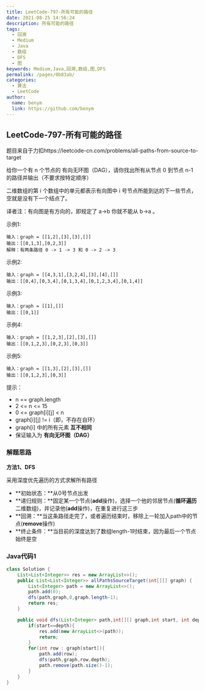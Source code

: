 ```yaml
---
title: LeetCode-797-所有可能的路径
date: 2021-08-25 14:56:24
description: 所有可能的路径
tags: 
  - 回溯
  - Medium
  - Java
  - 数组
  - DFS
  - 图
keywords: Medium,Java,回溯,数组,图,DFS
permalink: /pages/0b83ab/
categories: 
  - 算法
  - LeetCode
author: 
  name: benym
  link: https://github.com/benym
---
```


## LeetCode-797-所有可能的路径

题目来自于力扣https://leetcode-cn.com/problems/all-paths-from-source-to-target

给你一个有 n 个节点的 有向无环图（DAG），请你找出所有从节点 0 到节点 n-1 的路径并输出（不要求按特定顺序）

二维数组的第 i 个数组中的单元都表示有向图中 i 号节点所能到达的下一些节点，空就是没有下一个结点了。

译者注：有向图是有方向的，即规定了 a→b 你就不能从 b→a 。

示例1:

```
输入：graph = [[1,2],[3],[3],[]]
输出：[[0,1,3],[0,2,3]]
解释：有两条路径 0 -> 1 -> 3 和 0 -> 2 -> 3
```

示例2:

```
输入：graph = [[4,3,1],[3,2,4],[3],[4],[]]
输出：[[0,4],[0,3,4],[0,1,3,4],[0,1,2,3,4],[0,1,4]]
```

示例3:

```
输入：graph = [[1],[]]
输出：[[0,1]]
```

示例4:

```
输入：graph = [[1,2,3],[2],[3],[]]
输出：[[0,1,2,3],[0,2,3],[0,3]]
```

示例5:

```
输入：graph = [[1,3],[2],[3],[]]
输出：[[0,1,2,3],[0,3]]
```

提示：

- n == graph.length
- 2 <= n <= 15
- 0 <= graph[i][j] < n
- graph[i][j] != i（即，不存在自环）
- graph[i] 中的所有元素 **互不相同**
- 保证输入为 **有向无环图（DAG）**

 <!--more-->

### 解题思路

**方法1、DFS**

采用深度优先遍历的方式求解所有路径

- **初始状态：**从0号节点出发
- **递归规则：**固定某一个节点(**add**操作)，选择一个他的邻居节点(**循环遍历**二维数组)，并记录他(**add**操作)，在重复进行这三步
- **回溯：**当这条路径走完了，或者遍历结束时，移除上一轮加入path中的节点(**remove**操作)
- **终止条件：**当目前的深度达到了数组length-1时结束，因为最后一个节点始终是空

### Java代码1

```java
class Solution {
    List<List<Integer>> res = new ArrayList<>();
    public List<List<Integer>> allPathsSourceTarget(int[][] graph) {
        List<Integer> path = new ArrayList<>();
        path.add(0);
        dfs(path,graph,0,graph.length-1);
        return res;
    }

    public void dfs(List<Integer> path,int[][] graph,int start, int depth){
        if(start==depth){
            res.add(new ArrayList<>(path));
            return;
        }
        for(int row : graph[start]){
            path.add(row);
            dfs(path,graph,row,depth);
            path.remove(path.size()-1);
        }
    }
}
```
